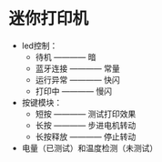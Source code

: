 # 迷你打印机
- led控制：
  - 待机 ———— 暗
  - 蓝牙连接 ———— 常量
  - 运行异常 ———— 快闪
  - 打印中 ———— 慢闪
- 按键模块：
  - 短按 ———— 测试打印效果
  - 长按 ———— 步进电机转动
  - 长按释放 ———— 停止转动
- 电量（已测试）和温度检测（未测试）
